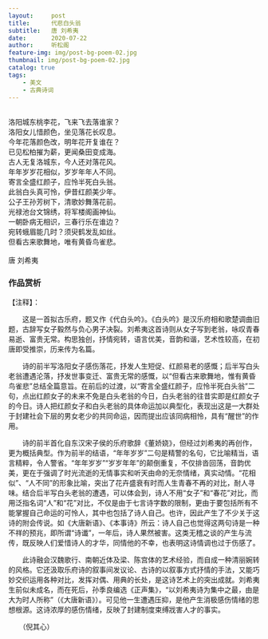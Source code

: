 ```yaml
---
layout:     post
title:      代悲白头翁
subtitle:   唐 刘希夷
date:       2020-07-22
author:     听松阁
feature-img: img/post-bg-poem-02.jpg
thumbnail: img/post-bg-poem-02.jpg
catalog: true
tags:
    - 美文
    - 古典诗词
---
```


<br>
洛阳城东桃李花，飞来飞去落谁家？<br>
洛阳女儿惜颜色，坐见落花长叹息。<br>
今年花落颜色改，明年花开复谁在？<br>
已见松柏摧为薪，更闻桑田变成海。<br>
古人无复洛城东，今人还对落花风。<br>
年年岁岁花相似，岁岁年年人不同。<br>
寄言全盛红颜子，应怜半死白头翁。<br>
此翁白头真可怜，伊昔红颜美少年。<br>
公子王孙芳树下，清歌妙舞落花前。<br>
光禄池台文锦绣，将军楼阁画神仙。<br>
一朝卧病无相识，三春行乐在谁边？<br>
宛转蛾眉能几时？须臾鹤发乱如丝。<br>
但看古来歌舞地，唯有黄昏鸟雀悲。<br>
<br>
唐 刘希夷

### 作品赏析
【注释】：

　　这是一首拟古乐府，题又作《代白头吟》。《白头吟》是汉乐府相和歌楚调曲旧题，古辞写女子毅然与负心男子决裂。刘希夷这首诗则从女子写到老翁，咏叹青春易逝、富贵无常。构思独创，抒情宛转，语言优美，音韵和谐，艺术性较高，在初唐即受推崇，历来传为名篇。

　　诗的前半写洛阳女子感伤落花，抒发人生短促、红颜易老的感慨；后半写白头老翁遭遇沦落，抒发世事变迁、富贵无常的感慨，以“但看古来歌舞地，惟有黄昏鸟雀悲”总结全篇意旨。在前后的过渡，以“寄言全盛红颜子，应怜半死白头翁”二句，点出红颜女子的未来不免是白头老翁的今日，白头老翁的往昔实即是红颜女子的今日。诗人把红颜女子和白头老翁的具体命运加以典型化，表现出这是一大群处于封建社会下层的男女老少的共同命运，因而提出应该同病相怜，具有“醒世”的作用。

　　诗的前半首化自东汉宋子侯的乐府歌辞《董娇娆》，但经过刘希夷的再创作，更为概括典型。作为前半的结语，“年年岁岁”二句是精警的名句，它比喻精当，语言精粹，令人警省。“年年岁岁”“岁岁年年”的颠倒重复，不仅排沓回荡，音韵优美，更在于强调了时光流逝的无情事实和听天由命的无奈情绪，真实动情。“花相似”、“人不同”的形象比喻，突出了花卉盛衰有时而人生青春不再的对比，耐人寻味。结合后半写白头老翁的遭遇，可以体会到，诗人不用“女子”和“春花”对比，而用泛指名词“人”和“花”对比，不仅是由于七言诗字数的限制，更由于要包括所有不能掌握自己命运的可怜人，其中也包括了诗人自己。也许，因此产生了不少关于这诗的附会传说。如《大唐新语》、《本事诗》所云：诗人自己也觉得这两句诗是一种不祥的预兆，即所谓“诗谶”，一年后，诗人果然被害。这类无稽之谈的产生与流传，既反映人们爱惜诗人的才华，同情他的不幸，也表明这诗情调也过于伤感了。

　　此诗融会汉魏歌行、南朝近体及梁、陈宫体的艺术经验，而自成一种清丽婉转的风格。它还汲取乐府诗的叙事间发议论、古诗的以叙事方式抒情的手法，又能巧妙交织运用各种对比，发挥对偶、用典的长处，是这诗艺术上的突出成就。刘希夷生前似未成名，而在死后，孙季良编选《正声集》，“以刘希夷诗为集中之最，由是大为时人所称”（《大唐新语》）。可见他一生遭遇压抑，是他产生消极感伤情绪的思想根源。这诗浓厚的感伤情绪，反映了封建制度束缚戕害人才的事实。

　　（倪其心）
